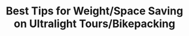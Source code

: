 ---
layout: community
category: community
title: "Best Tips for Weight/Space Saving on Ultralight Tours/Bikepacking"
description: " Those who bike tour / bikepack ultralight, please share your best weight/space saving tips and tricks. Newbie here, still trying to work out my gear. "
isTopLevel: false
isSingleLevel: false
isArticle: false
datePublished: 2022-08-29 10:41:00 +0300
dateModified: 2022-08-29 10:41:00 +0300
published: false
---
